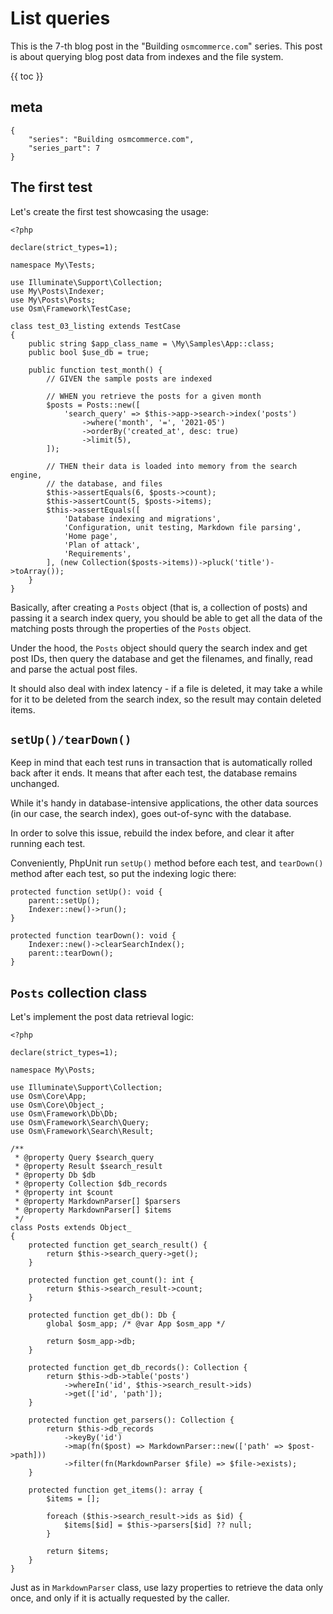 # List queries

This is the 7-th blog post in the "Building `osmcommerce.com`" series. This post is about querying blog post data from indexes and the file system.

{{ toc }}

## meta

    {
        "series": "Building osmcommerce.com", 
        "series_part": 7
    }

## The first test

Let's create the first test showcasing the usage:

    <?php
    
    declare(strict_types=1);
    
    namespace My\Tests;
    
    use Illuminate\Support\Collection;
    use My\Posts\Indexer;
    use My\Posts\Posts;
    use Osm\Framework\TestCase;
    
    class test_03_listing extends TestCase
    {
        public string $app_class_name = \My\Samples\App::class;
        public bool $use_db = true;
    
        public function test_month() {
            // GIVEN the sample posts are indexed
    
            // WHEN you retrieve the posts for a given month
            $posts = Posts::new([
                'search_query' => $this->app->search->index('posts')
                    ->where('month', '=', '2021-05')
                    ->orderBy('created_at', desc: true)
                    ->limit(5),
            ]);
    
            // THEN their data is loaded into memory from the search engine,
            // the database, and files
            $this->assertEquals(6, $posts->count);
            $this->assertCount(5, $posts->items);
            $this->assertEquals([
                'Database indexing and migrations',
                'Configuration, unit testing, Markdown file parsing',
                'Home page',
                'Plan of attack',
                'Requirements',
            ], (new Collection($posts->items))->pluck('title')->toArray());
        }
    }
    
Basically, after creating a `Posts` object (that is, a collection of posts) and passing it a search index query, you should be able to get all the data of the matching posts through the properties of the `Posts` object. 

Under the hood, the `Posts` object should query the search index and get post IDs, then query the database and get the filenames, and finally, read and parse the actual post files.

It should also deal with index latency - if a file is deleted, it may take a while for it to be deleted from the search index, so the result may contain deleted items.

## `setUp()/tearDown()`

Keep in mind that each test runs in transaction that is automatically rolled back after it ends. It means that after each test, the database remains unchanged. 

While it's handy in database-intensive applications, the other data sources (in our case, the search index), goes out-of-sync with the database.

In order to solve this issue, rebuild the index before, and clear it after running each test. 

Conveniently, PhpUnit run `setUp()` method before each test, and `tearDown()` method after each test, so put the indexing logic there:
 
    protected function setUp(): void {
        parent::setUp();
        Indexer::new()->run();
    }

    protected function tearDown(): void {
        Indexer::new()->clearSearchIndex();
        parent::tearDown();
    }

## `Posts` collection class

Let's implement the post data retrieval logic:

    <?php
    
    declare(strict_types=1);
    
    namespace My\Posts;
    
    use Illuminate\Support\Collection;
    use Osm\Core\App;
    use Osm\Core\Object_;
    use Osm\Framework\Db\Db;
    use Osm\Framework\Search\Query;
    use Osm\Framework\Search\Result;
    
    /**
     * @property Query $search_query
     * @property Result $search_result
     * @property Db $db
     * @property Collection $db_records
     * @property int $count
     * @property MarkdownParser[] $parsers
     * @property MarkdownParser[] $items
     */
    class Posts extends Object_
    {
        protected function get_search_result() {
            return $this->search_query->get();
        }
    
        protected function get_count(): int {
            return $this->search_result->count;
        }
    
        protected function get_db(): Db {
            global $osm_app; /* @var App $osm_app */
    
            return $osm_app->db;
        }
    
        protected function get_db_records(): Collection {
            return $this->db->table('posts')
                ->whereIn('id', $this->search_result->ids)
                ->get(['id', 'path']);
        }
    
        protected function get_parsers(): Collection {
            return $this->db_records
                ->keyBy('id')
                ->map(fn($post) => MarkdownParser::new(['path' => $post->path]))
                ->filter(fn(MarkdownParser $file) => $file->exists);
        }
    
        protected function get_items(): array {
            $items = [];
    
            foreach ($this->search_result->ids as $id) {
                $items[$id] = $this->parsers[$id] ?? null;
            }
    
            return $items;
        }
    } 
    
Just as in `MarkdownParser` class, use lazy properties to retrieve the data only once, and only if it is actually requested by the caller.

 